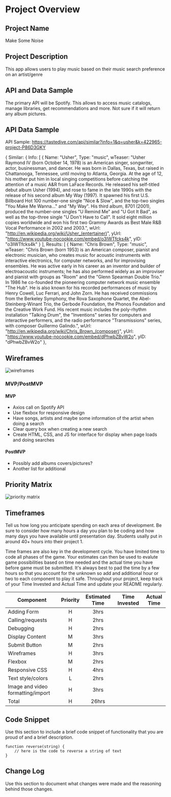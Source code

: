 
# Project Overview

## Project Name

Make Some Noise

## Project Description

This app allows users to play music based on their music search preference on an artist/genre

## API and Data Sample

The primary API will be Spotify. This allows to access music catalogs, manage libraries, get recommendations and more. Not sure if it will return any album pictures.

## API Data Sample 

API Sample: https://tastedive.com/api/similar?info=1&q=usher&k=422965-project-P86D3GKY

{
Similar: {
Info: [
{
Name: "Usher",
Type: "music",
wTeaser: "Usher Raymond IV (born October 14, 1978) is an American singer, songwriter, actor, businessman, and dancer. He was born in Dallas, Texas, but raised in Chattanooga, Tennessee, until moving to Atlanta, Georgia. At the age of 12, his mother put him in local singing competitions before catching the attention of a music A&R from LaFace Records. He released his self-titled debut album Usher (1994), and rose to fame in the late 1990s with the release of his second album My Way (1997). It spawned his first U.S. Billboard Hot 100 number-one single "Nice & Slow", and the top-two singles "You Make Me Wanna..." and "My Way". His third album, 8701 (2001), produced the number-one singles "U Remind Me" and "U Got It Bad", as well as the top-three single "U Don't Have to Call". It sold eight million copies worldwide and won his first two Grammy Awards as Best Male R&B Vocal Performance in 2002 and 2003.",
wUrl: "http://en.wikipedia.org/wiki/Usher_(entertainer)",
yUrl: "https://www.youtube-nocookie.com/embed/o3IWTfcks4k",
yID: "o3IWTfcks4k"
}
],
Results: [
{
Name: "Chris Brown",
Type: "music",
wTeaser: "Chris Brown (born 1953) is an American composer, pianist and electronic musician, who creates music for acoustic instruments with interactive electronics, for computer networks, and for improvising ensembles. He was active early in his career as an inventor and builder of electroacoustic instruments; he has also performed widely as an improviser and pianist with groups as "Room" and the "Glenn Spearman Double Trio." In 1986 he co-founded the pioneering computer network music ensemble "The Hub". He is also known for his recorded performances of music by Henry Cowell, Luc Ferrari, and John Zorn. He has received commissions from the Berkeley Symphony, the Rova Saxophone Quartet, the Abel-Steinberg-Winant Trio, the Gerbode Foundation, the Phonos Foundation and the Creative Work Fund. His recent music includes the poly-rhythm installation "Talking Drum", the "Inventions" series for computers and interactive performers, and the radio performance "Transmissions" series, with composer Guillermo Galindo.",
wUrl: "http://en.wikipedia.org/wiki/Chris_Brown_(composer)",
yUrl: "https://www.youtube-nocookie.com/embed/dPhwbZBvW2o",
yID: "dPhwbZBvW2o"
},

## Wireframes
![wireframes](https://user-images.githubusercontent.com/88290507/131415571-25a61ad1-284c-4106-999a-5fbf46886501.jpg)


### MVP/PostMVP

#### MVP 

-	Axios call on Spotify API
-	Use flexbox for responsive design
-	Have songs, artists and maybe some information of the artist when doing a search
-	Clear query box when creating a new search
-	Create HTML, CSS, and JS for interface for display when page loads and doing searches


#### PostMVP  

- Possibly add albums covers/pictures? 
- Another list for additional 


## Priority Matrix
![priority matrix](https://user-images.githubusercontent.com/88290507/131415543-771510f0-4756-4f74-b08c-a572ae1ecff8.jpg)


## Timeframes

Tell us how long you anticipate spending on each area of development. Be sure to consider how many hours a day you plan to be coding and how many days you have available until presentation day. Students usally put in around 40+ hours into their project 1.

Time frames are also key in the development cycle.  You have limited time to code all phases of the game.  Your estimates can then be used to evalute game possibilities based on time needed and the actual time you have before game must be submitted. It's always best to pad the time by a few hours so that you account for the unknown so add and additional hour or two to each component to play it safe. Throughout your project, keep track of your Time Invested and Actual Time and update your README regularly.

| Component | Priority | Estimated Time | Time Invested | Actual Time |
| --- | :---: |  :---: | :---: | :---: |
| Adding Form | H | 3hrs|  
| Calling/requests | H | 2hrs|  
| Debugging | H | 2hrs | 
| Display Content | M | 3hrs |
| Submit Button | M | 2hrs |
| Wireframes | H | 3hrs |
| Flexbox | M | 2hrs |
| Responsive CSS | H | 4hrs | 
| Text style/colors | L | 2hrs |
| Image and video formatting/import | H | 3hrs |
| Total | H | 26hrs| 

## Code Snippet

Use this section to include a brief code snippet of functionality that you are proud of and a brief description.  

```
function reverse(string) {
	// here is the code to reverse a string of text
}
```

## Change Log
 Use this section to document what changes were made and the reasoning behind those changes.  
